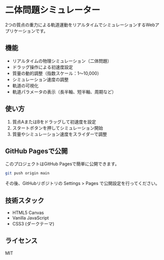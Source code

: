 # 二体問題シミュレーター

2つの質点の重力による軌道運動をリアルタイムでシミュレーションするWebアプリケーションです。

## 機能

- リアルタイムの物理シミュレーション（二体問題）
- ドラッグ操作による初速度設定
- 質量の動的調整（指数スケール：1〜10,000）
- シミュレーション速度の調整
- 軌道の可視化
- 軌道パラメータの表示（長半軸、短半軸、周期など）

## 使い方

1. 質点AまたはBをドラッグして初速度を設定
2. スタートボタンを押してシミュレーション開始
3. 質量やシミュレーション速度をスライダーで調整

## GitHub Pagesで公開

このプロジェクトはGitHub Pagesで簡単に公開できます。

```bash
git push origin main
```

その後、GitHubリポジトリの Settings > Pages で公開設定を行ってください。

## 技術スタック

- HTML5 Canvas
- Vanilla JavaScript
- CSS3 (ダークテーマ)

## ライセンス

MIT
